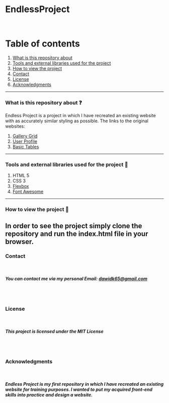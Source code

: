 # EndlessProject
&nbsp;

# Table of contents
1. [What is this repository about](#introduction)
2. [Tools and external libraries used for the project](#tools)
3. [How to view the project](#installation)
4. [Contact](#Contact)
5. [License](#License)
6. [Acknowledgments](#Acknowledgments)
&nbsp;
---

### What is this repository about ❓

Endless Project is a project in which I have recreated an existing website with as accurately similar styling as possible. The links to the original websites:
1. [Gallery Grid](http://react.pixelstrap.com/endless/gallery/imageGallery#javascript)
2. [User Profile](http://react.pixelstrap.com/endless/users/userProfile#javascript)
3. [Basic Tables](http://react.pixelstrap.com/endless/table/basic#javascript)
&nbsp;
---

### Tools and external libraries used for the project 🔧
1. HTML 5
2. CSS 3
3. [Flexbox](https://css-tricks.com/snippets/css/a-guide-to-flexbox/)
4. [Font Awesome](https://fontawesome.com/)
&nbsp;
---

### How to view the project 📀

In order to see the project simply clone the repository and run the index.html file in your browser.
&nbsp;
---

### Contact
&nbsp;
##### You can contact me via my personal Email: dawidk65@gmail.com
&nbsp;
---

### License
&nbsp;
##### This project is licensed under the MIT License
&nbsp;
---

### Acknowledgments
&nbsp;
##### Endless Project is my first repository in which I have recreated an existing website for training purposes. I wanted to put my acquired front-end skills into practice and design a website.
&nbsp;
